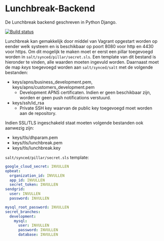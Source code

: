 Lunchbreak-Backend
==================

De Lunchbreak backend geschreven in Python Django.

[![Build status](https://magnum.travis-ci.com/AndreasBackx/Lunchbreak-Backend.svg?token=gsVV9n7i3zDy19arRrp7&branch=development)](https://magnum.travis-ci.com/AndreasBackx/Lunchbreak-Backend "Ga naar de Travis pagina.")

Lunchbreak kan gemakkelijk door middel van Vagrant opgestart worden op eender welk systeem en is beschikbaar op poort 8080 voor http en 4430 voor https. Om dit mogelijk te maken moet er eerst een pillar toegevoegd worden in `salt/synced/pillar/secret.sls`. Een template van dit bestand is hieronder te vinden, alle waarden moeten ingevuld worden. Daarnaast moet de map _keys_ toegevoegd worden aan `salt/synced/salt` met de volgende bestanden:

* keys/apns/business\_development.pem, keys/apns/customers\_development.pem
  * Development APNS certificaten. Indien er geen beschikbaar zijn, worden er geen push notifications verstuurd.
* keys/ssh/id_rsa
  * Private SSH key waarvan de public key toegevoegd moet worden aan de repository.

Indien SSL/TLS ingeschakeld staat moeten volgende bestanden ook aanwezig zijn:

* keys/tls/dhparam.pem
* keys/tls/lunchbreak.pem
* keys/tls/lunchbreak.key

`salt/synced/pillar/secret.sls` template:
```yaml
google_cloud_secret: INVULLEN
opbeat:
  organization_id: INVULLEN
  app_id: INVULLEN
  secret_token: INVULLEN
sendgrid:
  user: INVULLEN
  password: INVULLEN

mysql_root_password: INVULLEN
secret_branches:
  development:
    mysql:
      user: INVULLEN
      password: INVULLEN
      database: INVULLEN
```
